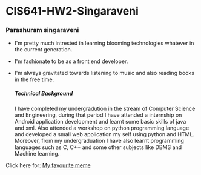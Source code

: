 # CIS641-HW2-Singaraveni
### Parashuram singaraveni
- I'm pretty much intrested in learning blooming technologies whatever in the current generation.
- I'm fashionate to be as a front end developer.
- I'm always gravitated towards listening to music and also reading books in the free time.

    ##### Technical Background
    I have completed my undergradution in the stream of Computer Science and Engineering, during that period I have attended a internship on Android application development and learnt some basic skills of java and xml. Also attended a workshop on python programming language and developed a small web application my self using python and HTML. Moreover, from my undergraduation I have also learnt programming languages such as C, C++ and some other subjects like DBMS and Machine learning.



Click here for: [My favourite meme](https://www.instagram.com/p/B-2srvDAyFl/?utm_medium=copy_link)